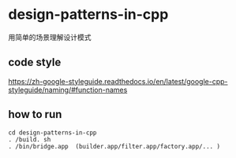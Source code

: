 # design-patterns-in-cpp
用简单的场景理解设计模式

## code style

https://zh-google-styleguide.readthedocs.io/en/latest/google-cpp-styleguide/naming/#function-names

## how to run

``` 
cd design-patterns-in-cpp
. /build. sh
. /bin/bridge.app  (builder.app/filter.app/factory.app/... )
```
